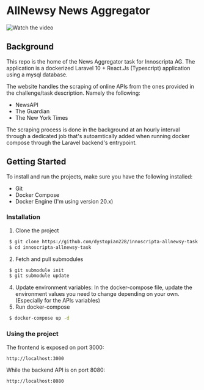 # AllNewsy News Aggregator

 ![Watch the video](https://i.ytimg.com/vi/BNflNL40T_M/hq720.jpg?sqp=-oaymwEcCOgCEMoBSFXyq4qpAw4IARUAAIhCGAFwAcABBg==&rs=AOn4CLCdqjE42x_2rjSEe7BlGJycSffalw)

## Background

This repo is the home of the News Aggregator task for Innoscripta AG. The application is a dockerized Laravel 10 + React.Js (Typescript) application using a mysql database.

The website handles the scraping of online APIs from the ones provided in the challenge/task description. Namely the following:

 - NewsAPI
 - The Guardian
 - The New York Times
 
 The scraping process is done in the background at an hourly interval through a dedicated job that's autoamtically added when running docker compose through the Laravel backend's entrypoint.

## Getting Started

To install and run the projects, make sure you have the following installed:

 - Git
 - Docker Compose
 - Docker Engine (I'm using version 20.x)

### Installation

 1. Clone the project
 ```bash
  $ git clone https://github.com/dystopian228/innoscripta-allnewsy-task.git
  $ cd innoscripta-allnewsy-task
  ```
  
 2. Fetch and pull submodules
 ```bash
  $ git submodule init
  $ git submodule update
  ```
 4. Update environment variables: In the docker-compose file, update the environment values you need to change depending on your own. (Especially for the APIs variables)
 5. Run docker-compose
 ```bash
  $ docker-compose up -d
 ```

### Using the project

The frontend is exposed on port 3000:

`http://localhost:3000`

While the backend API is on port 8080:

`http://localhost:8080`
